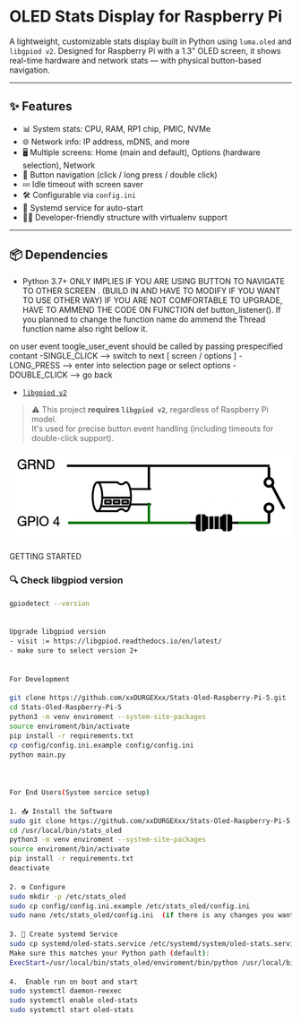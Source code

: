 # OLED Stats Display for Raspberry Pi

A lightweight, customizable stats display built in Python using `luma.oled` and `libgpiod v2`. Designed for Raspberry Pi with a 1.3" OLED screen, it shows real-time hardware and network stats — with physical button-based navigation.

---

## ✨ Features

- 📊 System stats: CPU, RAM, RP1 chip, PMIC, NVMe
- 🌐 Network info: IP address, mDNS, and more
- 🖥️ Multiple screens: Home (main and default), Options (hardware selection), Network
- 🔘 Button navigation (click / long press / double click)
- 💤 Idle timeout with screen saver
- 🛠️ Configurable via `config.ini`
- 🔄 Systemd service for auto-start
- 👨‍💻 Developer-friendly structure with virtualenv support

---

## 📦 Dependencies

- Python 3.7+
ONLY IMPLIES IF YOU ARE USING BUTTON TO NAVIGATE TO OTHER SCREEN . (BUILD IN AND HAVE TO MODIFY IF YOU WANT TO USE OTHER WAY)
IF YOU ARE NOT COMFORTABLE TO UPGRADE, HAVE TO AMMEND THE CODE ON FUNCTION def button_listener(). If you planned to change the function name do ammend the Thread function name also right bellow it.

on user event toogle_user_event should be called by passing prespecified contant
-SINGLE_CLICK  --> switch to next [ screen / options ]
-LONG_PRESS  --> enter into selection page or select options
-DOUBLE_CLICK --> go back

- [`libgpiod v2`](https://git.kernel.org/pub/scm/libs/libgpiod/libgpiod.git)
> ⚠️ This project **requires `libgpiod v2`**, regardless of Raspberry Pi model.  
> It's used for precise button event handling (including timeouts for double-click support).




![RC circuit wiring](images/rc_circuit.png)




GETTING STARTED

### 🔍 Check libgpiod version
```bash
gpiodetect --version


Upgrade libgpiod version 
- visit := https://libgpiod.readthedocs.io/en/latest/
- make sure to select version 2+


For Development

git clone https://github.com/xxDURGEXxx/Stats-Oled-Raspberry-Pi-5.git
cd Stats-Oled-Raspberry-Pi-5
python3 -m venv enviroment --system-site-packages
source enviroment/bin/activate
pip install -r requirements.txt
cp config/config.ini.example config/config.ini
python main.py



For End Users(System sercice setup)

1. 📥 Install the Software
sudo git clone https://github.com/xxDURGEXxx/Stats-Oled-Raspberry-Pi-5.git /usr/local/bin/stats_oled
cd /usr/local/bin/stats_oled
python3 -m venv enviroment --system-site-packages
source enviroment/bin/activate
pip install -r requirements.txt
deactivate

2. ⚙️ Configure
sudo mkdir -p /etc/stats_oled
sudo cp config/config.ini.example /etc/stats_oled/config.ini
sudo nano /etc/stats_oled/config.ini  (if there is any changes you want to make)

3. 🔁 Create systemd Service
sudo cp systemd/oled-stats.service /etc/systemd/system/oled-stats.service
Make sure this matches your Python path (default):
ExecStart=/usr/local/bin/stats_oled/enviroment/bin/python /usr/local/bin/stats_oled/main.py

4.  Enable run on boot and start
sudo systemctl daemon-reexec
sudo systemctl enable oled-stats
sudo systemctl start oled-stats